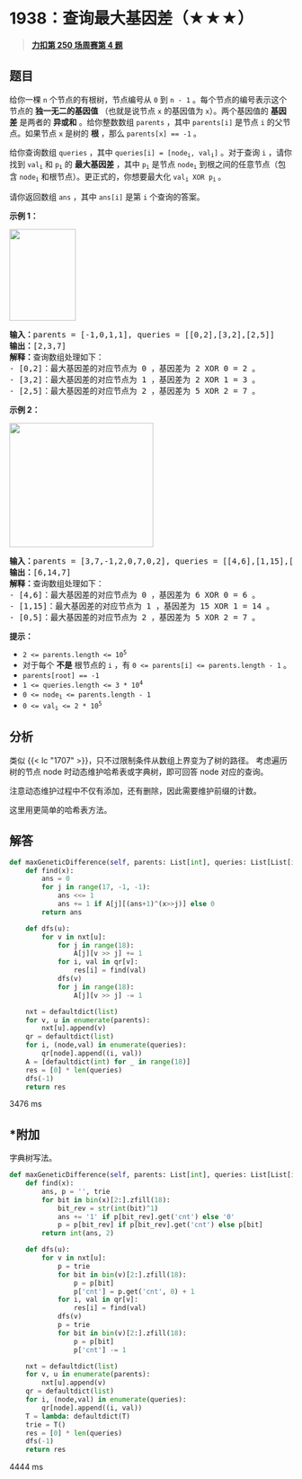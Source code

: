 # 1938：查询最大基因差（★★★）


> <u>**[力扣第 250 场周赛第 4 题](https://leetcode.cn/problems/maximum-genetic-difference-query/)**</u>

## 题目

<p>给你一棵 <code>n</code> 个节点的有根树，节点编号从 <code>0</code> 到 <code>n - 1</code> 。每个节点的编号表示这个节点的 <strong>独一无二的基因值</strong> （也就是说节点 <code>x</code> 的基因值为 <code>x</code>）。两个基因值的 <strong>基因差</strong> 是两者的 <strong>异或和</strong> 。给你整数数组 <code>parents</code> ，其中 <code>parents[i]</code> 是节点 <code>i</code> 的父节点。如果节点 <code>x</code> 是树的 <strong>根</strong> ，那么 <code>parents[x] == -1</code> 。</p>

<p>给你查询数组 <code>queries</code> ，其中 <code>queries[i] = [node<sub>i</sub>, val<sub>i</sub>]</code> 。对于查询 <code>i</code> ，请你找到 <code>val<sub>i</sub></code> 和 <code>p<sub>i</sub></code> 的 <strong>最大基因差</strong> ，其中 <code>p<sub>i</sub></code> 是节点 <code>node<sub>i</sub></code> 到根之间的任意节点（包含 <code>node<sub>i</sub></code> 和根节点）。更正式的，你想要最大化 <code>val<sub>i</sub> XOR p<sub>i</sub></code><sub> </sub>。</p>

<p>请你返回数组<em> </em><code>ans</code> ，其中 <code>ans[i]</code> 是第 <code>i</code> 个查询的答案。</p>



<p><strong>示例 1：</strong></p>
<img alt="" src="https://assets.leetcode.com/uploads/2021/06/29/c1.png" style="width: 118px; height: 163px;">
<pre><b>输入：</b>parents = [-1,0,1,1], queries = [[0,2],[3,2],[2,5]]
<b>输出：</b>[2,3,7]
<strong>解释：</strong>查询数组处理如下：
- [0,2]：最大基因差的对应节点为 0 ，基因差为 2 XOR 0 = 2 。
- [3,2]：最大基因差的对应节点为 1 ，基因差为 2 XOR 1 = 3 。
- [2,5]：最大基因差的对应节点为 2 ，基因差为 5 XOR 2 = 7 。
</pre>

<p><strong>示例 2：</strong></p>
<img alt="" src="https://assets.leetcode.com/uploads/2021/06/29/c2.png" style="width: 256px; height: 221px;">
<pre><b>输入：</b>parents = [3,7,-1,2,0,7,0,2], queries = [[4,6],[1,15],[0,5]]
<b>输出：</b>[6,14,7]
<strong>解释：</strong>查询数组处理如下：
- [4,6]：最大基因差的对应节点为 0 ，基因差为 6 XOR 0 = 6 。
- [1,15]：最大基因差的对应节点为 1 ，基因差为 15 XOR 1 = 14 。
- [0,5]：最大基因差的对应节点为 2 ，基因差为 5 XOR 2 = 7 。
</pre>



<p><strong>提示：</strong></p>

<ul>
<li><code>2 &lt;= parents.length &lt;= 10<sup>5</sup></code></li>
<li>对于每个 <strong>不是</strong> 根节点的 <code>i</code> ，有 <code>0 &lt;= parents[i] &lt;= parents.length - 1</code> 。</li>
<li><code>parents[root] == -1</code></li>
<li><code>1 &lt;= queries.length &lt;= 3 * 10<sup>4</sup></code></li>
<li><code>0 &lt;= node<sub>i</sub> &lt;= parents.length - 1</code></li>
<li><code>0 &lt;= val<sub>i</sub> &lt;= 2 * 10<sup>5</sup></code></li>
</ul>


## 分析

类似 {{< lc "1707" >}}，只不过限制条件从数组上界变为了树的路径。
考虑遍历树的节点 node 时动态维护哈希表或字典树，即可回答 node 对应的查询。

注意动态维护过程中不仅有添加，还有删除，因此需要维护前缀的计数。

这里用更简单的哈希表方法。

## 解答

```python
def maxGeneticDifference(self, parents: List[int], queries: List[List[int]]) -> List[int]:
    def find(x):
        ans = 0
        for j in range(17, -1, -1):
            ans <<= 1
            ans += 1 if A[j][(ans+1)^(x>>j)] else 0
        return ans

    def dfs(u):
        for v in nxt[u]:
            for j in range(18):
                A[j][v >> j] += 1
            for i, val in qr[v]:
                res[i] = find(val)
            dfs(v)
            for j in range(18):
                A[j][v >> j] -= 1

    nxt = defaultdict(list)
    for v, u in enumerate(parents):
        nxt[u].append(v)
    qr = defaultdict(list)
    for i, (node,val) in enumerate(queries):
        qr[node].append((i, val))
    A = [defaultdict(int) for _ in range(18)]
    res = [0] * len(queries)
    dfs(-1)
    return res
```

3476 ms

## *附加

字典树写法。

```python
def maxGeneticDifference(self, parents: List[int], queries: List[List[int]]) -> List[int]:
    def find(x):
        ans, p = '', trie
        for bit in bin(x)[2:].zfill(18):
            bit_rev = str(int(bit)^1)
            ans += '1' if p[bit_rev].get('cnt') else '0'
            p = p[bit_rev] if p[bit_rev].get('cnt') else p[bit]
        return int(ans, 2)

    def dfs(u):
        for v in nxt[u]:
            p = trie
            for bit in bin(v)[2:].zfill(18):
                p = p[bit]
                p['cnt'] = p.get('cnt', 0) + 1
            for i, val in qr[v]:
                res[i] = find(val)
            dfs(v)
            p = trie
            for bit in bin(v)[2:].zfill(18):
                p = p[bit]
                p['cnt'] -= 1

    nxt = defaultdict(list)
    for v, u in enumerate(parents):
        nxt[u].append(v)
    qr = defaultdict(list)
    for i, (node,val) in enumerate(queries):
        qr[node].append((i, val))
    T = lambda: defaultdict(T)
    trie = T()
    res = [0] * len(queries)
    dfs(-1)
    return res
```

4444 ms
